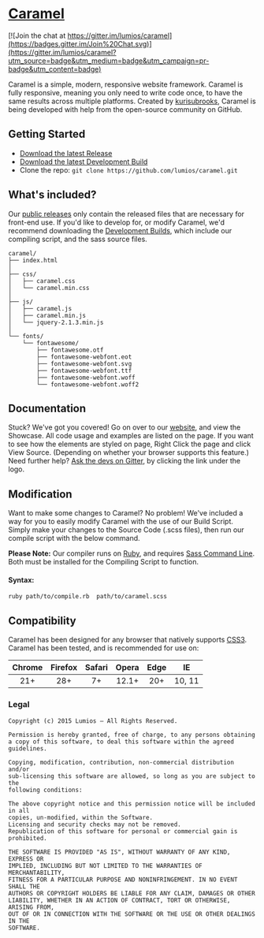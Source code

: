 # [Caramel](http://caramel.ga)

[![Join the chat at https://gitter.im/lumios/caramel](https://badges.gitter.im/Join%20Chat.svg)](https://gitter.im/lumios/caramel?utm_source=badge&utm_medium=badge&utm_campaign=pr-badge&utm_content=badge)

Caramel is a simple, modern, responsive website framework. Caramel is fully responsive, meaning you only need to write code once, to have the same results across multiple platforms. Created by [kurisubrooks](https://kurisubrooks.com), Caramel is being developed with help from the open-source community on GitHub.

## Getting Started
- [Download the latest Release](https://github.com/lumios/caramel/releases)
- [Download the latest Development Build](https://github.com/lumios/caramel/archive/master.zip)
- Clone the repo: ```git clone https://github.com/lumios/caramel.git```

## What's included?
Our [public releases](https://github.com/lumios/caramel/releases) only contain the released files that are necessary for front-end use. If you'd like to develop for, or modify Caramel, we'd recommend downloading the [Development Builds](https://github.com/lumios/caramel/archive/master.zip), which include our compiling script, and the sass source files.

```
caramel/
├── index.html
│
├── css/
│   ├── caramel.css
│   └── caramel.min.css
│
├── js/
│   ├── caramel.js
│   ├── caramel.min.js
│   └── jquery-2.1.3.min.js
│
└── fonts/
    └── fontawesome/
        ├── fontawesome.otf
        ├── fontawesome-webfont.eot
        ├── fontawesome-webfont.svg
        ├── fontawesome-webfont.ttf
        ├── fontawesome-webfont.woff
        └── fontawesome-webfont.woff2
```

## Documentation
Stuck? We've got you covered! Go on over to our [website](http://caramel.ga/), and view the Showcase. All code usage and examples are listed on the page. If you want to see how the elements are styled on page, Right Click the page and click View Source. (Depending on whether your browser supports this feature.) Need further help? [Ask the devs on Gitter](https://gitter.im/lumios/caramel?utm_source=badge&utm_medium=badge&utm_campaign=pr-badge&utm_content=badge), by clicking the link under the logo.

## Modification
Want to make some changes to Caramel? No problem! We've included a way for you to easily modify Caramel with the use of our Build Script. Simply make your changes to the Source Code (.scss files), then run our compile script with the below command.

**Please Note:** Our compiler runs on [Ruby](https://www.ruby-lang.org/), and requires [Sass Command Line](http://sass-lang.com/install). Both must be installed for the Compiling Script to function.

#### Syntax:

```shell
ruby path/to/compile.rb  path/to/caramel.scss
```

## Compatibility
Caramel has been designed for any browser that natively supports [CSS3](https://html5test.com/). Caramel has been tested, and is recommended for use on:

Chrome | Firefox | Safari | Opera | Edge | IE
:----: | :-----: | :----: | :---: | :--: | :-:
  21+  |   28+   |   7+   | 12.1+ |  20+ | 10, 11

### Legal
```text
Copyright (c) 2015 Lumios – All Rights Reserved.

Permission is hereby granted, free of charge, to any persons obtaining 
a copy of this software, to deal this software within the agreed guidelines.

Copying, modification, contribution, non-commercial distribution and/or 
sub-licensing this software are allowed, so long as you are subject to the 
following conditions:

The above copyright notice and this permission notice will be included in all 
copies, un-modified, within the Software.
Licensing and security checks may not be removed.
Republication of this software for personal or commercial gain is prohibited.

THE SOFTWARE IS PROVIDED "AS IS", WITHOUT WARRANTY OF ANY KIND, EXPRESS OR
IMPLIED, INCLUDING BUT NOT LIMITED TO THE WARRANTIES OF MERCHANTABILITY,
FITNESS FOR A PARTICULAR PURPOSE AND NONINFRINGEMENT. IN NO EVENT SHALL THE
AUTHORS OR COPYRIGHT HOLDERS BE LIABLE FOR ANY CLAIM, DAMAGES OR OTHER
LIABILITY, WHETHER IN AN ACTION OF CONTRACT, TORT OR OTHERWISE, ARISING FROM,
OUT OF OR IN CONNECTION WITH THE SOFTWARE OR THE USE OR OTHER DEALINGS IN THE
SOFTWARE.
```
